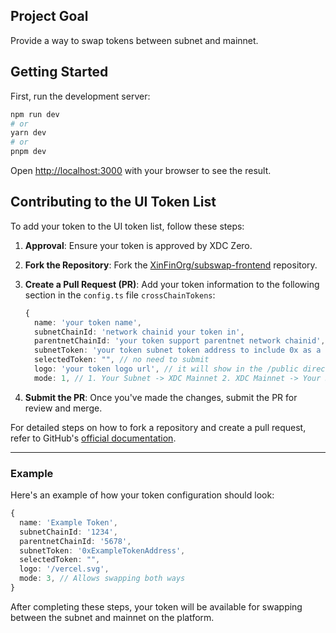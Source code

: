 ## Project Goal

Provide a way to swap tokens between subnet and mainnet.

## Getting Started

First, run the development server:

```bash
npm run dev
# or
yarn dev
# or
pnpm dev
```

Open [http://localhost:3000](http://localhost:3000) with your browser to see the result.

## Contributing to the UI Token List

To add your token to the UI token list, follow these steps:

1. **Approval**: Ensure your token is approved by XDC Zero.

2. **Fork the Repository**: Fork the [XinFinOrg/subswap-frontend](https://github.com/XinFinOrg/subswap-frontend) repository.

3. **Create a Pull Request (PR)**: Add your token information to the following section in the `config.ts` file `crossChainTokens`:

   ```typescript
   {
     name: 'your token name',
     subnetChainId: 'network chainid your token in',
     parentnetChainId: 'your token support parentnet network chainid',
     subnetToken: 'your token subnet token address to include 0x as a note',
     selectedToken: "", // no need to submit
     logo: 'your token logo url', // it will show in the /public directory
     mode: 1, // 1. Your Subnet -> XDC Mainnet 2. XDC Mainnet -> Your Subnet 3. Bi-directional. (Your subnet <-> XDC Mainnet)
   ```

4. **Submit the PR**: Once you've made the changes, submit the PR for review and merge.

For detailed steps on how to fork a repository and create a pull request, refer to GitHub's [official documentation](https://docs.github.com/en/github/collaborating-with-issues-and-pull-requests/working-with-forks).

---

### Example

Here's an example of how your token configuration should look:

```typescript
{
  name: 'Example Token',
  subnetChainId: '1234',
  parentnetChainId: '5678',
  subnetToken: '0xExampleTokenAddress',
  selectedToken: "",
  logo: '/vercel.svg',
  mode: 3, // Allows swapping both ways
}
```

After completing these steps, your token will be available for swapping between the subnet and mainnet on the platform.
